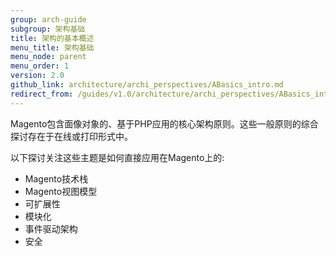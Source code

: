```yaml
---
group: arch-guide
subgroup: 架构基础
title: 架构的基本概述
menu_title: 架构基础
menu_node: parent
menu_order: 1
version: 2.0
github_link: architecture/archi_perspectives/ABasics_intro.md
redirect_from: /guides/v1.0/architecture/archi_perspectives/ABasics_intro.html
---
```


Magento包含面像对象的、基于PHP应用的核心架构原则。这些一般原则的综合探讨存在于在线或打印形式中。

以下探讨关注这些主题是如何直接应用在Magento上的:

* Magento技术栈
* Magento视图模型
* 可扩展性
* 模块化
* 事件驱动架构
* 安全